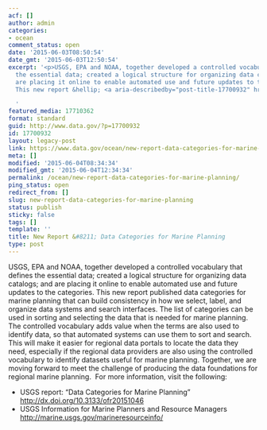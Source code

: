 ```yaml
---
acf: []
author: admin
categories:
- ocean
comment_status: open
date: '2015-06-03T08:50:54'
date_gmt: '2015-06-03T12:50:54'
excerpt: '<p>USGS, EPA and NOAA, together developed a controlled vocabulary that defines
  the essential data; created a logical structure for organizing data catalogs; and
  are placing it online to enable automated use and future updates to the categories.
  This new report &hellip; <a aria-describedby="post-title-17700932" href="https://www.data.gov/ocean/new-report-data-categories-for-marine-planning/">Continued</a></p>

  '
featured_media: 17710362
format: standard
guid: http://www.data.gov/?p=17700932
id: 17700932
layout: legacy-post
link: https://www.data.gov/ocean/new-report-data-categories-for-marine-planning/
meta: []
modified: '2015-06-04T08:34:34'
modified_gmt: '2015-06-04T12:34:34'
permalink: /ocean/new-report-data-categories-for-marine-planning/
ping_status: open
redirect_from: []
slug: new-report-data-categories-for-marine-planning
status: publish
sticky: false
tags: []
template: ''
title: New Report &#8211; Data Categories for Marine Planning
type: post
---
```

USGS, EPA and NOAA, together developed a controlled vocabulary that defines the essential data; created a logical structure for organizing data catalogs; and are placing it online to enable automated use and future updates to the categories. This new report published data categories for marine planning that can build consistency in how we select, label, and organize data systems and search interfaces. The list of categories can be used in sorting and selecting the data that is needed for marine planning. The controlled vocabulary adds value when the terms are also used to identify data, so that automated systems can use them to sort and search. This will make it easier for regional data portals to locate the data they need, especially if the regional data providers are also using the controlled vocabulary to identify datasets useful for marine planning. Together, we are moving forward to meet the challenge of producing the data foundations for regional marine planning.  For more information, visit the following:


* USGS report: “Data Categories for Marine Planning” <http://dx.doi.org/10.3133/ofr20151046>
* USGS Information for Marine Planners and Resource Managers <http://marine.usgs.gov/marineresourceinfo/>


